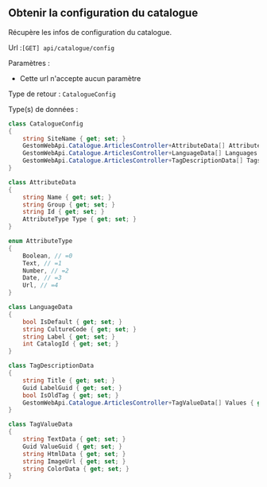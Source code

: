 ## <span id='obtenirconfig'>Obtenir la configuration du catalogue</span>

Récupère les infos de configuration du catalogue.

Url :`[GET] api/catalogue/config`

Paramètres : 

- Cette url n'accepte aucun paramètre

Type de retour : `CatalogueConfig`

Type(s) de données :

```csharp
class CatalogueConfig
{
	string SiteName { get; set; }
	GestomWebApi.Catalogue.ArticlesController+AttributeData[] Attributes { get; set; }
	GestomWebApi.Catalogue.ArticlesController+LanguageData[] Languages { get; set; }
	GestomWebApi.Catalogue.ArticlesController+TagDescriptionData[] Tags { get; set; }
}

class AttributeData
{
	string Name { get; set; }
	string Group { get; set; }
	string Id { get; set; }
	AttributeType Type { get; set; }
}

enum AttributeType
{
	Boolean, // =0
	Text, // =1
	Number, // =2
	Date, // =3
	Url, // =4
}

class LanguageData
{
	bool IsDefault { get; set; }
	string CultureCode { get; set; }
	string Label { get; set; }
	int CatalogId { get; set; }
}

class TagDescriptionData
{
	string Title { get; set; }
	Guid LabelGuid { get; set; }
	bool IsOldTag { get; set; }
	GestomWebApi.Catalogue.ArticlesController+TagValueData[] Values { get; set; }
}

class TagValueData
{
	string TextData { get; set; }
	Guid ValueGuid { get; set; }
	string HtmlData { get; set; }
	string ImageUrl { get; set; }
	string ColorData { get; set; }
}

```
